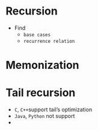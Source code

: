# Recursion

- Find
    - `base cases`
    - `recurrence relation`

# Memonization

# Tail recursion

- `C`, `C++`support tail’s optimization
- `Java`, `Python` not support
- 
